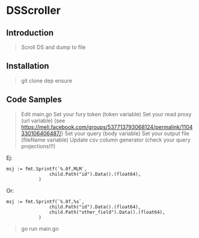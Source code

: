 # DSScroller

## Introduction

> Scroll DS and dump to file

## Installation

> git clone
> dep ensure


## Code Samples

> Edit main.go
> Set your fury token (token variable)
> Set your read proxy (url variable) (see https://meli.facebook.com/groups/537713793068124/permalink/1104330106406487/)
> Set your query (body variable)
> Set your output file (fileName variable)
> Update csv column generator (check your query projections!!!)

Ej:
```
msj := fmt.Sprintf(`%.0f,MLM`,
				child.Path("id").Data().(float64),
			)
```

Or:

```
msj := fmt.Sprintf(`%.0f,%s`,
				child.Path("id").Data().(float64),
                child.Path("other_field").Data().(float64),
			)
```

> go run main.go